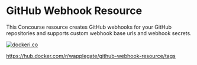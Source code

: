 # GitHub Webhook Resource

This Concourse resource creates GitHub webhooks for your GitHub repositories and supports custom webhook base urls and webhook secrets.

[![dockeri.co](https://dockerico.blankenship.io/image/wapplegate/github-webhook-resource)](https://hub.docker.com/r/wapplegate/github-webhook-resource)

https://hub.docker.com/r/wapplegate/github-webhook-resource/tags
